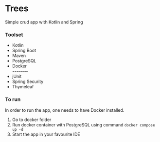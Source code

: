<h1>Trees</h1>
<p>Simple crud app with Kotlin and Spring</p>
<h3>Toolset</h3>
<ul>
<li>Kotlin</li>
<li>Spring Boot</li>
<li>Maven</li>
<li>PostgreSQL</li>
<li>Docker</li>
--------
<li>jUnit</li>
<li>Spring Security</li>
<li>Thymeleaf</li>
</ul>

<h3>To run</h3>
<p>In order to run the app, one needs to have Docker installed.</p>
<ol>
<li>Go to docker folder</li>
<li>Run docker container with PostgreSQL using command <code>docker compose up -d</code></li>
<li>Start the app in your favourite IDE</li>
</ol>